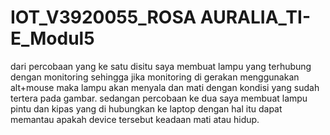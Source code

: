 # IOT_V3920055_ROSA AURALIA_TI-E_Modul5
dari percobaan yang ke satu disitu saya membuat lampu yang terhubung dengan monitoring sehingga jika monitoring di gerakan menggunakan alt+mouse maka lampu akan menyala dan mati dengan kondisi yang sudah tertera pada gambar.
sedangan percobaan ke dua saya membuat lampu pintu dan kipas yang di hubungkan ke laptop dengan hal itu dapat memantau apakah device tersebut keadaan mati atau hidup.

